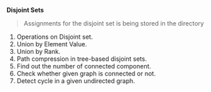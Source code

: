 **Disjoint Sets**
>Assignments for the disjoint set is being stored in the directory

1. Operations on Disjoint set.
2. Union by Element Value.
3. Union by Rank.
4. Path compression in tree-based disjoint sets.
5. Find out the number of connected component.
6. Check whether given graph is connected or not.
7. Detect cycle in a given undirected graph.

